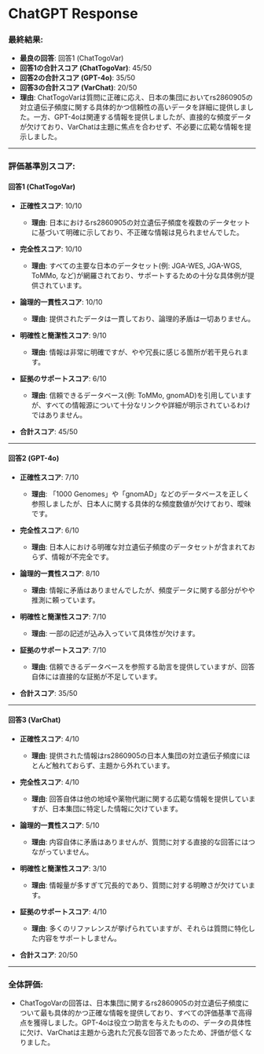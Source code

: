 # ChatGPT Response

### 最終結果:
- **最良の回答**: 回答1 (ChatTogoVar)
- **回答1の合計スコア (ChatTogoVar)**: 45/50  
- **回答2の合計スコア (GPT-4o)**: 35/50  
- **回答3の合計スコア (VarChat)**: 20/50  
- **理由**: ChatTogoVarは質問に正確に応え、日本の集団においてrs2860905の対立遺伝子頻度に関する具体的かつ信頼性の高いデータを詳細に提供しました。一方、GPT-4oは関連する情報を提供しましたが、直接的な頻度データが欠けており、VarChatは主題に焦点を合わせず、不必要に広範な情報を提示しました。

---

### 評価基準別スコア:

#### 回答1 (ChatTogoVar)
- **正確性スコア**: 10/10  
  - **理由**: 日本におけるrs2860905の対立遺伝子頻度を複数のデータセットに基づいて明確に示しており、不正確な情報は見られませんでした。

- **完全性スコア**: 10/10  
  - **理由**: すべての主要な日本のデータセット(例: JGA-WES, JGA-WGS, ToMMo, など)が網羅されており、サポートするための十分な具体例が提供されています。

- **論理的一貫性スコア**: 10/10  
  - **理由**: 提供されたデータは一貫しており、論理的矛盾は一切ありません。

- **明確性と簡潔性スコア**: 9/10  
  - **理由**: 情報は非常に明確ですが、やや冗長に感じる箇所が若干見られます。

- **証拠のサポートスコア**: 6/10  
  - **理由**: 信頼できるデータベース(例: ToMMo, gnomAD)を引用していますが、すべての情報源について十分なリンクや詳細が明示されているわけではありません。

- **合計スコア**: 45/50  

---

#### 回答2 (GPT-4o)
- **正確性スコア**: 7/10  
  - **理由**: 「1000 Genomes」や「gnomAD」などのデータベースを正しく参照しましたが、日本人に関する具体的な頻度数値が欠けており、曖昧です。

- **完全性スコア**: 6/10  
  - **理由**: 日本人における明確な対立遺伝子頻度のデータセットが含まれておらず、情報が不完全です。

- **論理的一貫性スコア**: 8/10  
  - **理由**: 情報に矛盾はありませんでしたが、頻度データに関する部分がやや推測に頼っています。

- **明確性と簡潔性スコア**: 7/10  
  - **理由**: 一部の記述が込み入っていて具体性が欠けます。

- **証拠のサポートスコア**: 7/10  
  - **理由**: 信頼できるデータベースを参照する助言を提供していますが、回答自体には直接的な証拠が不足しています。

- **合計スコア**: 35/50  

---

#### 回答3 (VarChat)
- **正確性スコア**: 4/10  
  - **理由**: 提供された情報はrs2860905の日本人集団の対立遺伝子頻度にほとんど触れておらず、主題から外れています。

- **完全性スコア**: 4/10  
  - **理由**: 回答自体は他の地域や薬物代謝に関する広範な情報を提供していますが、日本集団に特定した情報に欠けています。

- **論理的一貫性スコア**: 5/10  
  - **理由**: 内容自体に矛盾はありませんが、質問に対する直接的な回答にはつながっていません。

- **明確性と簡潔性スコア**: 3/10  
  - **理由**: 情報量が多すぎて冗長的であり、質問に対する明瞭さが欠けています。

- **証拠のサポートスコア**: 4/10  
  - **理由**: 多くのリファレンスが挙げられていますが、それらは質問に特化した内容をサポートしません。

- **合計スコア**: 20/50  

---

### 全体評価:
- ChatTogoVarの回答は、日本集団に関するrs2860905の対立遺伝子頻度について最も具体的かつ正確な情報を提供しており、すべての評価基準で高得点を獲得しました。GPT-4oは役立つ助言を与えたものの、データの具体性に欠け、VarChatは主題から逸れた冗長な回答であったため、評価が低くなりました。